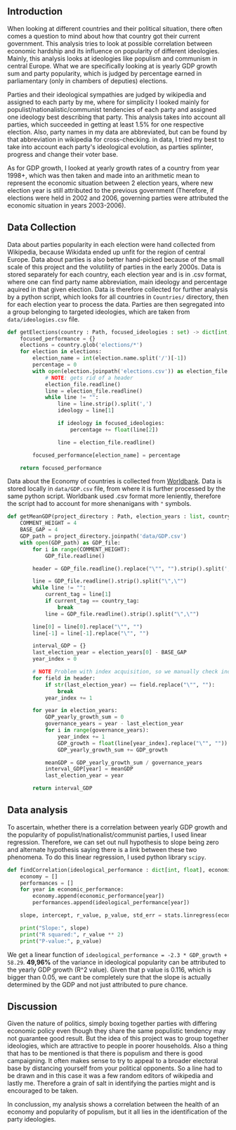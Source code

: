 Introduction
---
When looking at different countries and their political situation, there often comes a question to mind about how that country got their current government. This analysis tries to look at possible correlation between economic hardship and its influence on popularity of different ideologies. Mainly, this analysis looks at ideologies like populism and communism in central Europe. What we are specifically looking at is yearly GDP growth sum and party popularity, which is judged by percentage earned in parliamentary (only in chambers of deputies) elections.

Parties and their ideological sympathies are judged by wikipedia and assigned to each party by me, where for simplicity I looked mainly for populist/nationalistic/communist tendencies of each party and assigned one ideology best describing that party. This analysis takes into account all parties, which succeeded in getting at least 1.5% for one respective election. Also, party names in my data are abbreviated, but can be found by that abbreviation in wikipedia for cross-checking. in data, I tried my best to take into account each party's ideological evolution, as parties splinter, progress and change their voter base.

As for GDP growth, I looked at yearly growth rates of a country from year 1998+, which was then taken and made into an arithmetic mean to represent the economic situation between 2 election years, where new election year is still attributed to the previous government (Therefore, if elections were held in 2002 and 2006, governing parties were attributed the economic situation in years 2003-2006).

Data Collection
---
Data about parties popularity in each election were hand collected from Wikipedia, because Wikidata ended up unfit for the region of central Europe. Data about parties is also better hand-picked because of the small scale of this project and the volutility of parties in the early 2000s. Data is stored separately for each country, each election year and is in .csv format, where one can find party name abbreviation, main ideology and percentage aquired in that given election. 
Data is therefore collected for further analysis by a python script, which looks for all countries in ``Countries/`` directory, then for each election year to process the data. Parties are then segregated into a group belonging to targeted ideologies, which are taken from ``data/ideologies.csv`` file.

```py
def getElections(country : Path, focused_ideologies : set) -> dict[int, float]:
    focused_performance = {}
    elections = country.glob('elections/*')
    for election in elections:
        election_name = int(election.name.split('/')[-1])
        percentage = 0
        with open(election.joinpath('elections.csv')) as election_file:
            # NOTE: gets rid of a header
            election_file.readline()
            line = election_file.readline()
            while line != "":
                line = line.strip().split(',')
                ideology = line[1]

                if ideology in focused_ideologies:
                    percentage += float(line[2])

                line = election_file.readline()

        focused_performance[election_name] = percentage

    return focused_performance
```
Data about the Economy of countries is collected from [Worldbank](www.worldbank.org). Data is stored locally in ``data/GDP.csv`` file, from where it is further processed by the same python script. Worldbank used .csv format more leniently, therefore the script had to account for more shenanigans with `"` symbols.

```py
def getMeanGDP(project_directory : Path, election_years : list, country_tag) -> dict[int, float]:
    COMMENT_HEIGHT = 4
    BASE_GAP = 4
    GDP_path = project_directory.joinpath('data/GDP.csv')
    with open(GDP_path) as GDP_file:
        for i in range(COMMENT_HEIGHT):
            GDP_file.readline()

        header = GDP_file.readline().replace("\"", "").strip().split(',')

        line = GDP_file.readline().strip().split("\",\"")
        while line != "":
            current_tag = line[1]
            if current_tag == country_tag:
                break
            line = GDP_file.readline().strip().split("\",\"")

        line[0] = line[0].replace("\"", "")
        line[-1] = line[-1].replace("\"", "")

        interval_GDP = {}
        last_election_year = election_years[0] - BASE_GAP
        year_index = 0

        # NOTE Problem with index acquisition, so we manually check indexes
        for field in header:
            if str(last_election_year) == field.replace("\"", ""):
                break
            year_index += 1

        for year in election_years:
            GDP_yearly_growth_sum = 0
            governance_years = year - last_election_year
            for i in range(governance_years):
                year_index += 1
                GDP_growth = float(line[year_index].replace("\"", ""))
                GDP_yearly_growth_sum += GDP_growth

            meanGDP = GDP_yearly_growth_sum / governance_years
            interval_GDP[year] = meanGDP
            last_election_year = year

        return interval_GDP
```

Data analysis
---
To ascertain, whether there is a correlation between yearly GDP growth and the popularity of populist/nationalist/communist parties, I used linear regression. Therefore, we can set out null hypothesis to slope being zero and alternate hypothesis saying there is a link between these two phenomena. To do this linear regression, I used python library ``scipy``. 

```py
def findCorrelation(ideological_performance : dict[int, float], economic_performance : dict[int, float]):
    economy = []
    performances = []
    for year in economic_performance:
        economy.append(economic_performance[year])
        performances.append(ideological_performance[year])

    slope, intercept, r_value, p_value, std_err = stats.linregress(economy, performances)

    print("Slope:", slope)
    print("R squared:", r_value ** 2)
    print("P-value:", p_value)
```

We get a linear function of ``ideological_performance = -2.3 * GDP_growth + 58.29``. **49,96%** of the variance in ideological popularity can be attributed to the yearly GDP growth (R^2 value). Given that p value is 0.116, which is bigger than 0.05, we cant be completely sure that the slope is actually determined by the GDP and not just attributed to pure chance.

Discussion
---
Given the nature of politics, simply boxing together parties with differing economic policy even though they share the same populistic tendency may not guarantee good result. But the idea of this project was to group together ideologies, which are attractive to people in poorer households. Also a thing that has to be mentioned is that there is populism and there is good campaigning. It often makes sense to try to appeal to a broader electoral base by distancing yourself from your political opponents. So a line had to be drawn and in this case it was a few random editors of wikipedia and lastly me. Therefore a grain of salt in identifying the parties might and is encouraged to be taken. 

In conclussion, my analysis shows a correlation between the health of an economy and popularity of populism, but it all lies in the identification of the party ideologies.
